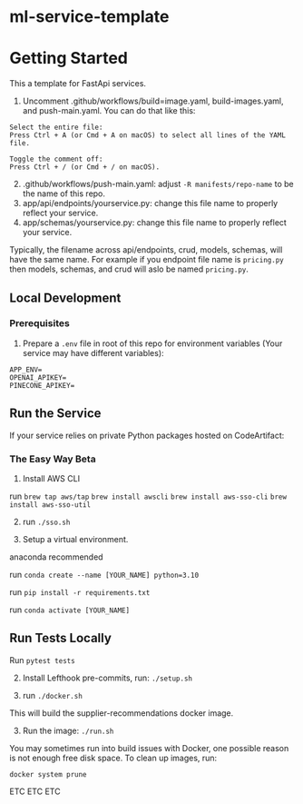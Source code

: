 # ml-service-template

# Getting Started

This a template for FastApi services.

1. Uncomment .github/workflows/build=image.yaml, build-images.yaml, and push-main.yaml. You can do that like this: 
```
Select the entire file:
Press Ctrl + A (or Cmd + A on macOS) to select all lines of the YAML file.

Toggle the comment off:
Press Ctrl + / (or Cmd + / on macOS).
```

2. .github/workflows/push-main.yaml: adjust `-R manifests/repo-name` to be the name of this repo.
3. app/api/endpoints/yourservice.py: change this file name to properly reflect your service.
4. app/schemas/yourservice.py: change this file name to properly reflect your service.

Typically, the filename across api/endpoints, crud, models, schemas, will have the same name. For example if you endpoint file name is `pricing.py` then models, schemas, and crud will aslo be named `pricing.py`.


## Local Development

### Prerequisites

1. Prepare a  `.env` file in root of this repo for environment variables (Your service may have different variables):

```
APP_ENV=
OPENAI_APIKEY=
PINECONE_APIKEY=

```


## Run the Service

If your service relies on private Python packages hosted on CodeArtifact:

### The Easy Way Beta

1. Install AWS CLI 

run `brew tap aws/tap`
  `brew install awscli`
`brew install aws-sso-cli`
  `brew install aws-sso-util`

2. run `./sso.sh`

3. Setup a virtual environment.

anaconda recommended

run `conda create --name [YOUR_NAME] python=3.10`

run `pip install -r requirements.txt`

run `conda activate [YOUR_NAME]`

## Run Tests Locally

Run `pytest tests`

2. Install Lefthook pre-commits, run: `./setup.sh`

3. run `./docker.sh`

This will build the supplier-recommendations docker image.

3. Run the image: `./run.sh`

You may sometimes run into build issues with Docker, one possible reason is not enough free disk space.
To clean up images, run:

`docker system prune`

ETC ETC ETC

